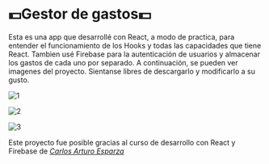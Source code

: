 # 💵Gestor de gastos💵

Esta es una app que desarrollé con React, a modo de practica, para entender el funcionamiento de los Hooks y todas las capacidades que tiene React.
Tambien usé Firebase para la autenticación de usuarios y almacenar los gastos de cada uno por separado.
A continuación, se pueden ver imagenes del proyecto. Sientanse libres de descargarlo y modificarlo a su gusto.


![1](https://user-images.githubusercontent.com/89166782/172403359-c2c70f64-c9de-40e4-95f1-fcdf666a665d.jpg)

![2](https://user-images.githubusercontent.com/89166782/172403364-c541b563-0c6d-4277-8cd4-9f72725b83bf.jpg)

![3](https://user-images.githubusercontent.com/89166782/172403367-bc65e141-7701-42da-a0c0-896c639b5fbc.jpg)

Este proyecto fue posible gracias al curso de desarrollo con React y Firebase de [*Carlos Arturo Esparza*](https://www.udemy.com/user/carlosarturo2/)
